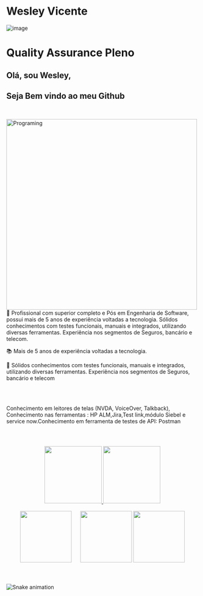 # Wesley Vicente
![image](https://user-images.githubusercontent.com/67916243/156890378-109437ed-8795-4363-a56c-98349e424267.png)

# Quality Assurance Pleno

## Olá, sou Wesley, 
## Seja Bem vindo ao meu Github
<br />
<p align="left"></p>

<img align="left" alt="Programing" width="500" src="https://user-images.githubusercontent.com/10172471/147827954-19ecac00-2001-4599-9373-63d3d69e6c4f.gif">

<div>
<br />
<p align="left"> 📰 Profissional com superior completo e Pós em Engenharia de Software, possui mais de 5 anos de experiência voltadas a tecnologia. Sólidos conhecimentos com testes funcionais, manuais e integrados, utilizando diversas ferramentas. Experiência nos segmentos de Seguros, bancário e telecom. 
<p align="left"> 📚 Mais de 5 anos de experiência voltadas a tecnologia.</p>
<p align="left"> 🧪 Sólidos conhecimentos com testes funcionais, manuais e integrados, utilizando diversas ferramentas. Experiência nos segmentos de Seguros, bancário e telecom</p><br /><br />
<p align="left">Conhecimento em leitores de telas (NVDA, VoiceOver, Talkback), Conhecimento nas ferramentas : HP ALM,Jira,Test link,módulo Siebel e service now.Conhecimento em ferramenta de testes de API:  Postman </p>
  </div>
 
#
  
<br>

<div style="display: inline_block" align='center'>
  <a href="https://beacons.ai/wesleyvicente">
  <img height="150" src="https://github-readme-stats.vercel.app/api?username=wesleyvicentes&show_icons=true&theme=dracula&include_all_commits=true&count_private=true"/> <img height="150" src="https://github-readme-stats.vercel.app/api/top-langs/?username=wesleyvicente&layout=compact&langs_count=16&theme=dracula"/>
</div>
  
  <br>


<div  style="display: inline_block" align='center'>
<a href="https://instagram.com/wes.vicente" target="_blank"><img src="https://img.shields.io/badge/-Instagram-%23E4405F?style=for-the-badge&logo=instagram&logoColor=white" width="135" target="_blank"></a> <span>&nbsp;&nbsp;&nbsp;&nbsp;</span> <a href="https://www.linkedin.com/in/wesley-vicente" target="_blank"><img src="https://img.shields.io/badge/-LinkedIn-%230077B5?style=for-the-badge&logo=linkedin&logoColor=white"  width="135" target="_blank"></a> <img src="https://img.shields.io/badge/Discord-7289DA?style=for-the-badge&logo=discord&logoColor=white"  width="135" target="_blank"></a> 
</div> 

#
  
<div style="display: flex"><br> 


  
![Snake animation](https://github.com/wesleyvicente/wesleyvicente/blob/output/github-contribution-grid-snake.svg)
 
#  
